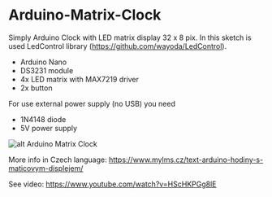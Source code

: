 # Arduino-Matrix-Clock

Simply Arduino Clock with LED matrix display 32 x 8 pix. In this sketch is used LedControl library (https://github.com/wayoda/LedControl).

- Arduino Nano
- DS3231 module
- 4x LED matrix with MAX7219 driver
- 2x button

For use external power supply (no USB) you need
- 1N4148 diode
- 5V power supply

![alt Arduino Matrix Clock](https://www.mylms.cz/obrazky/elektronika/arduino-matrix-clock-1.jpg)


More info in Czech language: https://www.mylms.cz/text-arduino-hodiny-s-maticovym-displejem/

See video: https://www.youtube.com/watch?v=HScHKPGg8lE
